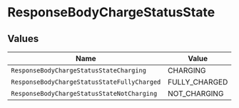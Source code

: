 # ResponseBodyChargeStatusState


## Values

| Name                                        | Value                                       |
| ------------------------------------------- | ------------------------------------------- |
| `ResponseBodyChargeStatusStateCharging`     | CHARGING                                    |
| `ResponseBodyChargeStatusStateFullyCharged` | FULLY_CHARGED                               |
| `ResponseBodyChargeStatusStateNotCharging`  | NOT_CHARGING                                |